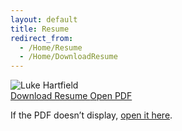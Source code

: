 ```yaml
---
layout: default
title: Resume
redirect_from:
  - /Home/Resume
  - /Home/DownloadResume
---
```


<div class="row justify-content-center">
  <div class="col-md-6">
    <div class="photo-box">
      <img class="img-fluid rounded"
           src="{{ '/assets/img/resume/resumephoto.jpg' | relative_url }}"
           alt="Luke Hartfield">
    </div>
  </div>
</div>

<div class="text-center my-4">
  <a class="btn btn-primary"
     href="{{ '/Resume.pdf' | relative_url }}"
     download>
     Download Resume
  </a>
  <a class="btn btn-outline-secondary"
     href="{{ '/Resume.pdf' | relative_url }}"
     target="_blank" rel="noopener">
     Open PDF
  </a>
</div>

<!-- Inline viewer (optional) -->
<div class="container">
  <object data="{{ '/Resume.pdf' | relative_url }}" type="application/pdf" width="100%" height="900">
    <p>If the PDF doesn’t display, <a href="{{ '/Resume.pdf' | relative_url }}">open it here</a>.</p>
  </object>
</div>
